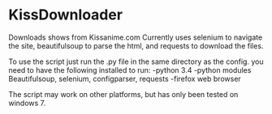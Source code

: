 # KissDownloader
Downloads shows from Kissanime.com
Currently uses selenium to navigate the site, 
beautifulsoup to parse the html,
and requests to download the files.

To use the script just run the .py file in the same directory as the config.
you need to have the following installed to run:
-python 3.4
-python modules Beautifulsoup, selenium, configparser, requests
-firefox web browser

The script may work on other platforms, but has only been tested on windows 7.
